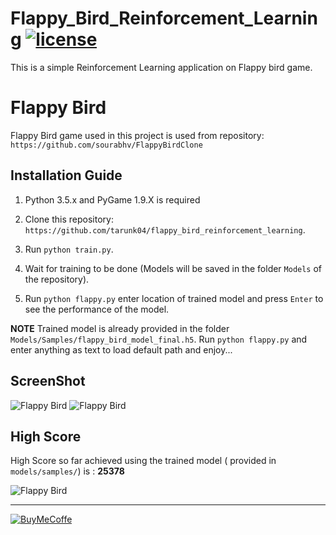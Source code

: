 # Flappy_Bird_Reinforcement_Learning [![license](https://img.shields.io/github/license/mashape/apistatus.svg?maxAge=2592000)](https://github.com/tarunk04/flappy_bird_reinforcement_learning/blob/master/LICENSE)
This is a simple Reinforcement Learning application on Flappy bird game.

Flappy Bird
===============

Flappy Bird game used in this project is used from repository: `https://github.com/sourabhv/FlappyBirdClone`

Installation Guide
------------------

1. Python 3.5.x and PyGame 1.9.X is required

2. Clone this repository: `https://github.com/tarunk04/flappy_bird_reinforcement_learning`.

3. Run `python train.py`.

4. Wait for training to be done (Models will be saved in the folder `Models` of the repository).

5. Run `python flappy.py` enter location of trained model and press `Enter` to see the performance of the model. 

**NOTE**
Trained model is already provided in the folder `Models/Samples/flappy_bird_model_final.h5`. Run `python flappy.py` and enter anything as text to load default path and enjoy...

ScreenShot
----------

![Flappy Bird](screenshot_1.png) ![Flappy Bird](screenshot_2.png)

High Score
----------
High Score so far achieved using the trained model ( provided in `models/samples/`) is : **25378**

![Flappy Bird](screenshot_hs.png)


--------------------

[![BuyMeCoffe](https://cdn-images-1.medium.com/max/800/1*Dpw8-hNGI2fDmosV4E8DVQ.png)](https://www.buymeacoffee.com/tarunkumar)
